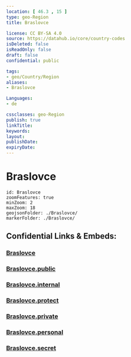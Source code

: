 ```yaml
---
location: [ 46.3 , 15 ] 
type: geo-Region
title: Braslovce

license: CC BY-SA 4.0
source: https://datahub.io/core/country-codes
isDeleted: false
isReadOnly: false
draft: false
confidential: public

tags:
- geo/Country/Region
aliases:
- Braslovce

Languages:
- de

cssclasses: geo-Region
publish: true
linkTitle: 
keywords: 
layout: 
publishDate: 
expiryDate: 
---
```


# Braslovce

```leaflet
id: Braslovce
zoomFeatures: true 
minZoom: 2 
maxZoom: 18
geojsonFolder: ./Braslovce/
markerFolder: ./Braslovce/
```


## Confidential Links & Embeds: 

### [Braslovce](/_Standards/Earth/Continent/Europe/Europe~Central/Slovenia/Regions~Slovenia/Savinjska/counties~Savinjska/Braslovce.md) 

### [Braslovce.public](/_public/Earth/Continent/Europe/Europe~Central/Slovenia/Regions~Slovenia/Savinjska/counties~Savinjska/Braslovce.public.md) 

### [Braslovce.internal](/_internal/Earth/Continent/Europe/Europe~Central/Slovenia/Regions~Slovenia/Savinjska/counties~Savinjska/Braslovce.internal.md) 

### [Braslovce.protect](/_protect/Earth/Continent/Europe/Europe~Central/Slovenia/Regions~Slovenia/Savinjska/counties~Savinjska/Braslovce.protect.md) 

### [Braslovce.private](/_private/Earth/Continent/Europe/Europe~Central/Slovenia/Regions~Slovenia/Savinjska/counties~Savinjska/Braslovce.private.md) 

### [Braslovce.personal](/_personal/Earth/Continent/Europe/Europe~Central/Slovenia/Regions~Slovenia/Savinjska/counties~Savinjska/Braslovce.personal.md) 

### [Braslovce.secret](/_secret/Earth/Continent/Europe/Europe~Central/Slovenia/Regions~Slovenia/Savinjska/counties~Savinjska/Braslovce.secret.md)

